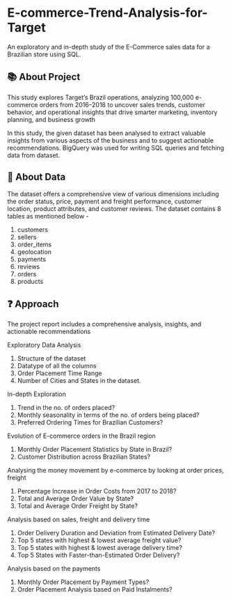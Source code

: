 # E-commerce-Trend-Analysis-for-Target
An exploratory and in-depth study of the E-Commerce sales data for a Brazilian store using SQL.

## 📚 About Project
This study explores Target’s Brazil operations, analyzing 100,000 e-commerce orders from 2016–2018 to uncover sales trends, customer behavior, and operational insights that drive smarter marketing, inventory planning, and business growth

In this study, the given dataset has been analysed to extract valuable insights from various aspects of the business and to suggest actionable recommendations. BigQuery was used for writing SQL queries and fetching data from dataset.

## 🧾 About Data
The dataset offers a comprehensive view of various dimensions including the order status, price, payment and freight performance, customer location, product attributes, and customer reviews. The dataset contains 8 tables as mentioned below -

1. customers
2. sellers
3. order_items
4. geolocation
5. payments
6. reviews
7. orders
8. products

## ❓ Approach
The project report includes a comprehensive analysis, insights, and actionable recommendations

Exploratory Data Analysis

1. Structure of the dataset
2. Datatype of all the columns
3. Order Placement Time Range
4. Number of Cities and States in the dataset.

In-depth Exploration

1. Trend in the no. of orders placed?
2. Monthly seasonality in terms of the no. of orders being placed?
3. Preferred Ordering Times for Brazilian Customers?

Evolution of E-commerce orders in the Brazil region

1. Monthly Order Placement Statistics by State in Brazil?
2. Customer Distribution across Brazilian States?

Analysing the money movement by e-commerce by looking at order prices, freight

1. Percentage Increase in Order Costs from 2017 to 2018?
2. Total and Average Order Value by State?
3. Total and Average Order Freight by State?

Analysis based on sales, freight and delivery time

1. Order Delivery Duration and Deviation from Estimated Delivery Date?
2. Top 5 states with highest & lowest average freight value?
3. Top 5 states with highest & lowest average delivery time?
4. Top 5 States with Faster-than-Estimated Order Delivery?

Analysis based on the payments

1. Monthly Order Placement by Payment Types?
2. Order Placement Analysis based on Paid Instalments?

